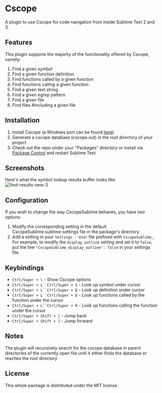 # Cscope
A plugin to use Cscope for code navigation from inside Sublime Text 2 and 3.

## Features
This plugin supports the majority of the functionality offered by Cscope, namely:
1. Find a given symbol
2. Find a given function definition
3. Find functions called by a given function
4. Find functions calling a given function
5. Find a given text string
6. Find a given egrep pattern
7. Find a given file
8. Find files #including a given file

## Installation
1. Install Cscope (a Windows port can be found [here](http://code.google.com/p/cscope-win32))
2. Generate a cscope database (cscope.out) in the root directory of your project
3. Check out the repo under your "Packages" directory or install via [Package Control](http://wbond.net/sublime_packages/package_control) and restart Sublime Text.

## Screenshots
Here's what the symbol lookup results buffer looks like:
![find-results-new-3](https://f.cloud.github.com/assets/83116/243889/94dd1c70-8a56-11e2-9c4b-3fc0b2beb36a.png)

## Configuration
If you wish to change the way CscopeSublime behaves, you have two options:

1. Modify the corresponding setting in the default CscopeSublime.sublime-settings file in the package's directory
2. Add a setting in your `Settings - User` file prefixed with `CscopeSublime_`.
   For example, to modify the `display_outline` setting and set it to `false`, put the line `"CscopeSublime_display_outline": false` in your settings file.

## Keybindings

- `Ctrl/Super + \`                 - Show Cscope options
- `Ctrl/Super + L``Ctrl/Super + S` - Look up symbol under cursor
- `Ctrl/Super + L``Ctrl/Super + D` - Look up definition under cursor
- `Ctrl/Super + L``Ctrl/Super + E` - Look up functions called by the function under the cursor
- `Ctrl/Super + L``Ctrl/Super + R` - Look up functions calling the function under the cursor
- `Ctrl/Super + Shift + [`         - Jump back
- `Ctrl/Super + Shift + ]`         - Jump forward

## Notes
The plugin will recursively search for the cscope database in parent directories of the currently open file until it either finds the database or reaches the root directory.

## License
This whole package is distributed under the MIT license.
